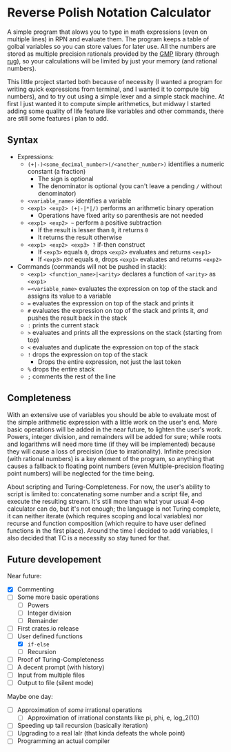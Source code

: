 # Reverse Polish Notation Calculator

A simple program that alows you to type in math expressions (even on multiple lines) in RPN and evaluate them.
The program keeps a table of golbal variables so you can store values for later use. All the numbers are stored as multiple precision rationals provided by the [GMP](https://gmplib.org/) library (through [rug](https://gitlab.com/tspiteri/rug)), so your calculations will be limited by just your memory (and rational numbers).

This little project started both because of necessity (I wanted a program for writing quick expressions from terminal, and I wanted it to compute big numbers), and to try out using a simple lexer and a simple stack machine. At first I just wanted it to compute simple arithmetics, but midway I started adding some quality of life feature like variables and other commands, there are still some features i plan to add.

## Syntax

* Expressions:
  * `(+|-)<some_decimal_number>(/<another_number>)` identifies a numeric constant (a fraction)
    * The sign is optional
    * The denominator is optional (you can't leave a pending `/` without denominator)
  * `<variable_name>` identifies a variable
  * `<exp1> <exp2> (+|-|*|/)` performs an arithmetic binary operation
    * Operations have fixed arity so parenthesis are not needed
  * `<exp1> <exp2> ~` perform a positive subtraction
    * If the result is lesser than `0`, it returns `0`
    * It returns the result otherwise
  * `<exp1> <exp2> <exp3> ?` if-then construct
    * If `<exp3>` equals `0`, drops `<exp2>` evaluates and returns `<exp1>`
    * If `<exp3>` *not* equals `0`, drops `<exp1>` evaluates and returns `<exp2>`
* Commands (commands will not be pushed in stack):
  * `<exp1> <function_name>|<arity>` declares a function of `<arity>` as `<exp1>`
  * `=<variable_name>` evaluates the expression on top of the stack and assigns its value to a variable
  * `=` evaluates the expression on top of the stack and prints it
  * `#` evaluates the expression on top of the stack and prints it, *and* pushes the result back in the stack
  * `:` prints the current stack
  * `>` evaluates and prints all the expressions on the stack (starting from top)
  * `<` evaluates and duplicate the expression on top of the stack
  * `!` drops the expression on top of the stack
    * Drops the entire expression, not just the last token
  * `%` drops the entire stack
  * `;` comments the rest of the line

## Completeness

With an extensive use of variables you should be able to evaluate most of the simple arithmetic expression with a little work on the user's end. More basic operations will be added in the near future, to lighten the user's work.
Powers, integer division, and remainders will be added for sure; while roots and logarithms will need more time (if they will be implemented) because they will cause a loss of precision (due to irrationality).
Infinite precision (with rational numbers) is a key element of the program, so anything that causes a fallback to floating point numbers (even Multiple-precision floating point numbers) will be neglected for the time being.

About scripting and Turing-Completeness. For now, the user's ability to script is limited to: concatenating some number and a script file, and execute the resulting stream.
It's still more than what your usual 4-op calculator can do, but it's not enough; the language is not Turing complete, it can neither iterate (which requires scoping and local variables) nor recurse and function composition (which require to have user defined functions in the first place). Around the time I decided to add variables, I also decided that TC is a necessity so stay tuned for that.

## Future developement

Near future:
* [x] Commenting
* [ ] Some more basic operations
  * [ ] Powers
  * [ ] Integer division
  * [ ] Remainder
* [ ] First crates.io release
* [ ] User defined functions
  * [x] `if-else`
  * [ ] Recursion
* [ ] Proof of Turing-Completeness
* [ ] A decent prompt (with history)
* [ ] Input from multiple files
* [ ] Output to file (silent mode)

Maybe one day:
* [ ] Approximation of *some* irrational operations
  * [ ] Approximation of irrational constants like pi, phi, e, log_2(10)
* [ ] Speeding up tail recursion (basically iteration)
* [ ] Upgrading to a real lalr (that kinda defeats the whole point)
* [ ] Programming an actual compiler
